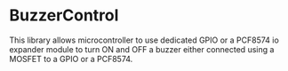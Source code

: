 # BuzzerControl
This library allows microcontroller to use dedicated GPIO or a PCF8574 io expander module to turn ON and OFF a buzzer either connected using a MOSFET to a GPIO or a PCF8574.
